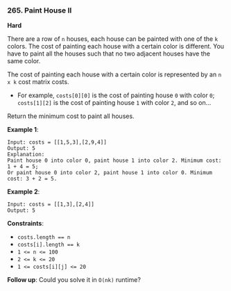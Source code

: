 ### 265. Paint House II
    
**Hard**

There are a row of `n` houses, each house can be painted with one of the `k` colors. The 
cost of painting each house with a certain color is different. You have to paint all 
the houses such that no two adjacent houses have the same color.

The cost of painting each house with a certain color is represented by an `n x k` cost 
matrix costs.

* For example, `costs[0][0]` is the cost of painting house `0` with color `0`; `costs[1][2]` 
  is the cost of painting house `1` with color `2`, and so on...
  
Return the minimum cost to paint all houses.


**Example 1**:
```
Input: costs = [[1,5,3],[2,9,4]]
Output: 5
Explanation:
Paint house 0 into color 0, paint house 1 into color 2. Minimum cost: 1 + 4 = 5;
Or paint house 0 into color 2, paint house 1 into color 0. Minimum cost: 3 + 2 = 5.
```

**Example 2**:
```
Input: costs = [[1,3],[2,4]]
Output: 5
```

**Constraints**:

* `costs.length == n`
* `costs[i].length == k`
* `1 <= n <= 100`
* `2 <= k <= 20`
* `1 <= costs[i][j] <= 20`

**Follow up**: Could you solve it in `O(nk)` runtime?